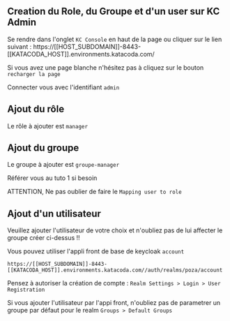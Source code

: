 ## Creation du Role, du Groupe et d'un user sur KC Admin


Se rendre dans l'onglet `KC Console` en haut de la page ou cliquer sur le lien suivant :
 https://[[HOST_SUBDOMAIN]]-8443-[[KATACODA_HOST]].environments.katacoda.com/

Si vous avez une page blanche n'hésitez pas à cliquez sur le bouton `recharger la page`

Connecter vous avec l'identifiant `admin`

## Ajout du rôle

Le rôle à ajouter est `manager`

## Ajout du groupe

Le groupe à ajouter est `groupe-manager`

Référer vous au tuto 1 si besoin

ATTENTION, Ne pas oublier de faire le `Mapping user to role`

## Ajout d'un utilisateur


Veuillez ajouter l'utilisateur de votre choix et n'oubliez pas de lui affecter le groupe créer ci-dessus !!

Vous pouvez utiliser l'appli front de base de keycloak `account`

 `https://[[HOST_SUBDOMAIN]]-8443-[[KATACODA_HOST]].environments.katacoda.com//auth/realms/poza/account`

 Pensez à autoriser la création de compte : `Realm Settings > Login > User Registration` 

 Si vous ajouter l'utilisateur par l'appi front, n'oubliez pas de parametrer un groupe par défaut pour le realm `Groups > Default Groups`

